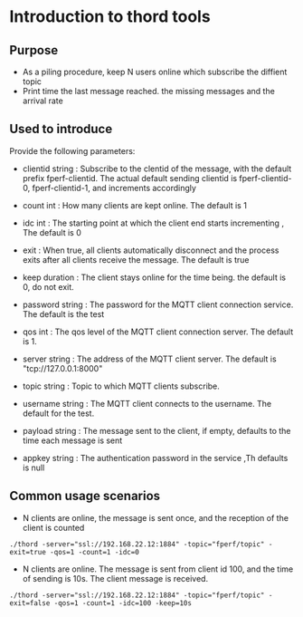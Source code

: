 # Introduction to thord tools

## Purpose

* As a piling procedure, keep N users online which subscribe the diffient topic
* Print time the last message reached. the missing messages and the arrival rate

## Used to introduce
Provide the following parameters: 

 * clientid string : Subscribe to the clentid of the message, with the default prefix fperf-clientid. The actual default sending clientid is fperf-clientid-0, fperf-clientid-1, and increments accordingly
    	
 * count int : How many clients are kept online. The default is 1
 
 * idc int : The starting point at which the client end starts incrementing , The default is 0
    	
 * exit : When true, all clients automatically disconnect and the process exits after all clients receive the message. The default is true
    	
 * keep duration : The client stays online for the time being. the default is 0, do not exit.
    	
 * password string : The password for the MQTT client connection service. The default is the test
  
 * qos int : The qos level of the MQTT client connection server. The default is 1.
  
 * server string : The address of the MQTT client server. The default is "tcp://127.0.0.1:8000"
    	
 * topic string : Topic to which MQTT clients subscribe.
   
 * username string : The MQTT client connects to the username. The default for the test.

 * payload string : The message sent to the client, if empty, defaults to the time each message is sent

 * appkey string : The authentication password in the service ,Th defaults is null

## Common usage scenarios
 
* N clients are online, the message is sent once, and the reception of the client is counted

```
./thord -server="ssl://192.168.22.12:1884" -topic="fperf/topic" -exit=true -qos=1 -count=1 -idc=0
```

* N clients are online. The message is sent from client id 100, and the time of sending is 10s. The client message is received.

```
./thord -server="ssl://192.168.22.12:1884" -topic="fperf/topic" -exit=false -qos=1 -count=1 -idc=100 -keep=10s
```
